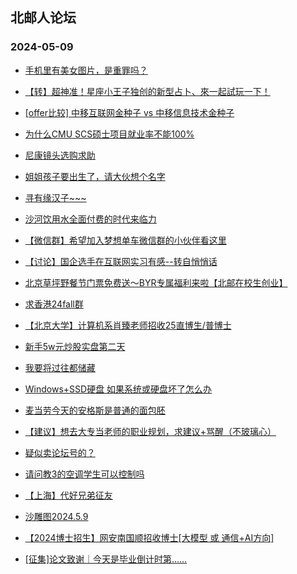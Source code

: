 ## 北邮人论坛 
### 2024-05-09

+ [手机里有美女图片，是重罪吗？](https://bbs.byr.cn/article/Feeling/3207116)

+ [【转】超神准！星座小王子独创的新型占卜、來一起試玩一下！](https://bbs.byr.cn/article/Constellations/326533)

+ [[offer比较] 中移互联网金种子 vs 中移信息技术金种子](https://bbs.byr.cn/article/Job/2211642)

+ [为什么CMU SCS硕士项目就业率不能100%](https://bbs.byr.cn/article/GoAbroad/397402)

+ [尼康镜头选购求助](https://bbs.byr.cn/article/Photo/278061)

+ [姐姐孩子要出生了，请大伙想个名字](https://bbs.byr.cn/article/Talking/6416721)

+ [寻有缘汉子~~~](https://bbs.byr.cn/article/Friends/2052950)

+ [沙河饮用水全面付费的时代来临力](https://bbs.byr.cn/article/Picture/3361823)

+ [【微信群】希望加入梦想单车微信群的小伙伴看这里](https://bbs.byr.cn/article/Cycling/174113)

+ [【讨论】国企选手在互联网实习有感--转自悄悄话](https://bbs.byr.cn/article/WorkLife/1214250)

+ [北京草坪野餐节门票免费送～BYR专属福利来啦【北邮在校生创业】](https://bbs.byr.cn/article/Entrepreneurship/30708)

+ [求香港24fall群](https://bbs.byr.cn/article/GoAbroad/396435)

+ [【北京大学】计算机系肖臻老师招收25直博生/普博士](https://bbs.byr.cn/article/AimGraduate/1229921)

+ [新手5w元炒股实盘第二天](https://bbs.byr.cn/article/Picture/3361914)

+ [我要将过往都储藏](https://bbs.byr.cn/article/KaraOK/111125)

+ [Windows+SSD硬盘 如果系统或硬盘坏了怎么办](https://bbs.byr.cn/article/Notebook/183798)

+ [麦当劳今天的安格斯是普通的面包胚](https://bbs.byr.cn/article/Food/526091)

+ [【建议】想去大专当老师的职业规划，求建议+骂醒（不玻璃心）](https://bbs.byr.cn/article/WorkLife/1214345)

+ [疑似卖论坛号的？](https://bbs.byr.cn/article/Picture/3361864)

+ [请问教3的空调学生可以控制吗](https://bbs.byr.cn/article/Talking/6417017)

+ [【上海】代好兄弟征友](https://bbs.byr.cn/article/Friends/2053021)

+ [沙雕图2024.5.9](https://bbs.byr.cn/article/Picture/3361949)

+ [【2024博士招生】网安南国顺招收博士[大模型 或 通信+AI方向]](https://bbs.byr.cn/article/AimGraduate/1219105)

+ [[征集]论文致谢｜今天是毕业倒计时第……](https://bbs.byr.cn/article/Picture/3361965)

